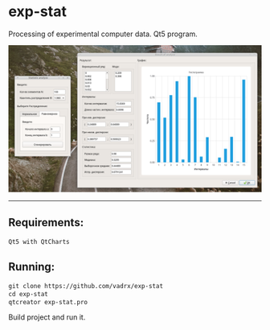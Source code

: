 # exp-stat
Processing of experimental computer data. Qt5 program.

![picture](./screen.png)
***

<h2> Requirements: </h2>

```
Qt5 with QtCharts
```

<h2> Running: </h2>

```
git clone https://github.com/vadrx/exp-stat
cd exp-stat
qtcreator exp-stat.pro
```
Build project and run it.
